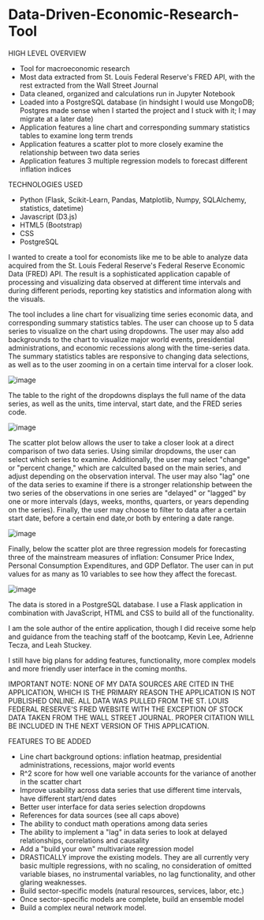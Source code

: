# Data-Driven-Economic-Research-Tool
HIGH LEVEL OVERVIEW
- Tool for macroeconomic research
- Most data extracted from St. Louis Federal Reserve's FRED API, with the rest extracted from the Wall Street Journal
- Data cleaned, organized and calculations run in Jupyter Notebook
- Loaded into a PostgreSQL database (in hindsight I would use MongoDB; Postgres made sense when I started the project and I stuck with it; I may migrate at a later date)
- Application features a line chart and corresponding summary statistics tables to examine long term trends
- Application features a scatter plot to more closely examine the relationship between two data series
- Application features 3 multiple regression models to forecast different inflation indices

TECHNOLOGIES USED
- Python (Flask, Scikit-Learn, Pandas, Matplotlib, Numpy, SQLAlchemy, statistics, datetime)
- Javascript (D3.js)
- HTML5 (Bootstrap)
- CSS
- PostgreSQL

I wanted to create a tool for economists like me to be able to analyze data acquired from the St. Louis Federal Reserve's Federal Reserve Economic Data (FRED) API.  The result is a sophisticated application capable of processing and visualizing data observed at different time intervals and during different periods, reporting key statistics and information along with the visuals.

The tool includes a line chart for visualizing time series economic data, and corresponding summary statistics tables.  The user can choose up to 5 data series to visualize on the chart using dropdowns.  The user may also add backgrounds to the chart to visualize major world events, presidential administrations, and economic recessions along with the time-series data.  The summary statistics tables are responsive to changing data selections, as well as to the user zooming in on a certain time interval for a closer look.

![image](https://user-images.githubusercontent.com/75816400/136378885-b8e0ed55-7bad-4911-b5ed-3365e386fc40.png)

The table to the right of the dropdowns displays the full name of the data series, as well as the units, time interval, start date, and the FRED series code.

![image](https://user-images.githubusercontent.com/75816400/136379273-0d2f04b6-40d3-49de-b59c-1045c71dbd0d.png)

The scatter plot below allows the user to take a closer look at a direct comparison of two data series.  Using similar dropdowns, the user can select which series to examine.  Additionally, the user may select "change" or "percent change," which are calculted based on the main series, and adjust depending on the observation interval.  The user may also "lag" one of the data series to examine if there is a stronger relationship between the two series of the observations in one series are "delayed" or "lagged" by one or more intervals (days, weeks, months, quarters, or years depending on the series).  Finally, the user may choose to filter to data after a certain start date, before a certain end date,or both by entering a date range.

![image](https://user-images.githubusercontent.com/75816400/136380343-8b8fc162-0a56-49c9-8929-ea2b9bdd6fc5.png)

Finally, below the scatter plot are three regression models for forecasting three of the mainstream measures of inflation: Consumer Price Index, Personal Consumption Expenditures, and GDP Deflator.  The user can in put values for as many as 10 variables to see how they affect the forecast.

![image](https://user-images.githubusercontent.com/75816400/127788434-d60ead08-0257-4f0c-ade6-382f5bede6ca.png)

The data is stored in a PostgreSQL database.  I use a Flask application in combination with JavaScript, HTML and CSS to build all of the functionality.

I am the sole author of the entire application, though I did receive some help and guidance from the teaching staff of the bootcamp, Kevin Lee, Adrienne Tecza, and Leah Stuckey.

I still have big plans for adding features, functionality, more complex models and more friendly user interface in the coming months.

IMPORTANT NOTE:  NONE OF MY DATA SOURCES ARE CITED IN THE APPLICATION, WHICH IS THE PRIMARY REASON THE APPLICATION IS NOT PUBLISHED ONLINE.  ALL DATA WAS PULLED FROM THE ST. LOUIS FEDERAL RESERVE'S FRED WEBSITE WITH THE EXCEPTION OF STOCK DATA TAKEN FROM THE WALL STREET JOURNAL.  PROPER CITATION WILL BE INCLUDED IN THE NEXT VERSION OF THIS APPLICATION.

FEATURES TO BE ADDED
- Line chart background options: inflation heatmap, presidential administrations, recessions, major world events
- R^2 score for how well one variable accounts for the variance of another in the scatter chart
- Improve usability across data series that use different time intervals, have different start/end dates
- Better user interface for data series selection dropdowns
- References for data sources (see all caps above)
- The ability to conduct math operations among data series
- The ability to implement a "lag" in data series to look at delayed relationships, correlations and causality
- Add a "build your own" multivariate regression model
- DRASTICALLY improve the existing models.  They are all currently very basic multiple regressions, with no scaling, no consideration of omitted variable biases, no instrumental variables, no lag functionality, and other glaring weaknesses.
- Build sector-specific models (natural resources, services, labor, etc.)
- Once sector-specific models are complete, build an ensemble model
- Build a complex neural network model.
